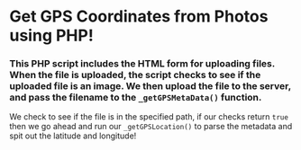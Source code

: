 # Get GPS Coordinates from Photos using PHP!



### This PHP script includes the HTML form for uploading files. When the file is uploaded, the script checks to see if the uploaded file is an image. We then upload the file to the server, and pass the filename to the ```_getGPSMetaData()``` function. 
We check to see if the file is in the specified path, if our checks return ```true``` then we go ahead and run our ```_getGPSLocation()``` to parse the metadata and spit out the latitude and longitude! 

